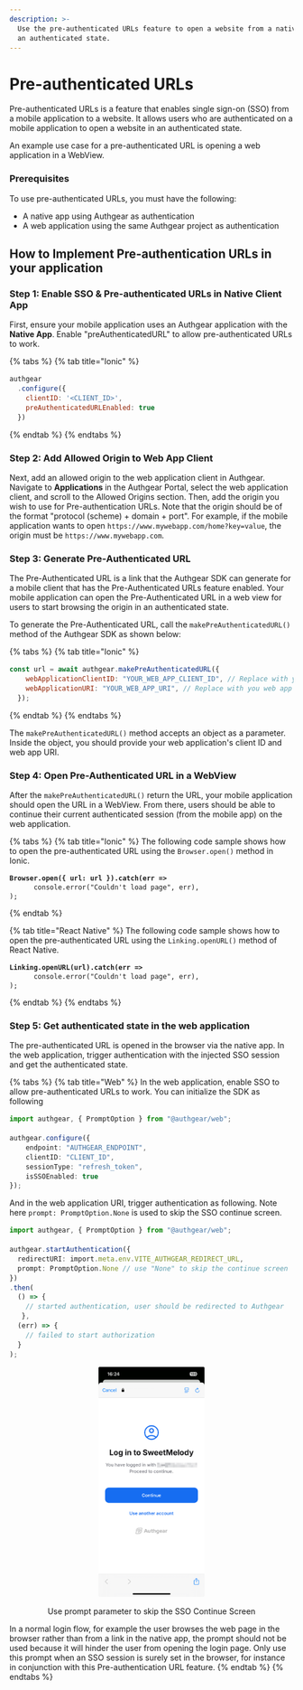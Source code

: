 ```yaml
---
description: >-
  Use the pre-authenticated URLs feature to open a website from a native app in
  an authenticated state.
---
```


# Pre-authenticated URLs

Pre-authenticated URLs is a feature that enables single sign-on (SSO)  from a mobile application to a website. It allows users who are authenticated on a mobile application to open a website in an authenticated state.

An example use case for a pre-authenticated URL is opening a web application in a WebView.

### Prerequisites

&#x20;To use pre-authenticated URLs, you must have the following:

* A native app using Authgear as authentication
* A web application using the same Authgear project as authentication

## How to Implement Pre-authentication URLs in your application

### Step 1: Enable SSO & Pre-authenticated URLs in Native Client App

First, ensure your mobile application uses an Authgear application with the **Native App**. Enable "preAuthenticatedURL" to allow pre-authenticated URLs to work.

{% tabs %}
{% tab title="Ionic" %}
```javascript
authgear
  .configure({
    clientID: '<CLIENT_ID>',
    preAuthenticatedURLEnabled: true
  })
```
{% endtab %}
{% endtabs %}

### Step 2: Add Allowed Origin to Web App Client

Next, add an allowed origin to the web application client in Authgear. Navigate to **Applications** in the Authgear Portal, select the web application client, and scroll to the Allowed Origins section. Then, add the origin you wish to use for Pre-authentication URLs. Note that the origin should be of the format "protocol (scheme) + domain + port". For example, if the mobile application wants to open `https://www.mywebapp.com/home?key=value`, the origin must be `https://www.mywebapp.com`.

### Step 3: Generate Pre-Authenticated URL

The Pre-Authenticated URL is a link that the Authgear SDK can generate for a mobile client that has the Pre-Authenticated URLs feature enabled. Your mobile application can open the Pre-Authenticated URL in a web view for users to start browsing the origin in an authenticated state.

To generate the Pre-Authenticated URL, call the `makePreAuthenticatedURL()` method of the Authgear SDK as shown below:

{% tabs %}
{% tab title="Ionic" %}
```javascript
const url = await authgear.makePreAuthenticatedURL({
    webApplicationClientID: "YOUR_WEB_APP_CLIENT_ID", // Replace with you web app client id
    webApplicationURI: "YOUR_WEB_APP_URI", // Replace with you web app uri
  });
```
{% endtab %}
{% endtabs %}

The `makePreAuthenticatedURL()` method accepts an object as a parameter. Inside the object, you should provide your web application's client ID and web app URI.

### Step 4: Open Pre-Authenticated URL in a WebView

After the `makePreAuthenticatedURL()` return the URL, your mobile application should open the URL in a WebView. From there, users should be able to continue their current authenticated session (from the mobile app) on the web application.

{% tabs %}
{% tab title="Ionic" %}
The following code sample shows how to open the pre-authenticated URL using the `Browser.open()` method in Ionic.

<pre class="language-javascript"><code class="lang-javascript"><strong>Browser.open({ url: url }).catch(err =>
</strong>      console.error("Couldn't load page", err),
);
</code></pre>
{% endtab %}

{% tab title="React Native" %}
The following code sample shows how to open the pre-authenticated URL using the `Linking.openURL()` method of React Native.

<pre><code><strong>Linking.openURL(url).catch(err =>
</strong>      console.error("Couldn't load page", err),
);
</code></pre>
{% endtab %}
{% endtabs %}

### Step 5: Get authenticated state in the web application

The pre-authenticated URL is opened in the browser via the native app. In the web application, trigger authentication with the injected SSO session and get the authenticated state.

{% tabs %}
{% tab title="Web" %}
In the web application, enable SSO to allow pre-authenticated URLs to work. You can initialize the SDK as following

```typescript
import authgear, { PromptOption } from "@authgear/web";

authgear.configure({
    endpoint: "AUTHGEAR_ENDPOINT",
    clientID: "CLIENT_ID",
    sessionType: "refresh_token",
    isSSOEnabled: true
});
```

And in the web application URI, trigger authentication as following. Note here `prompt: PromptOption.None` is used to skip the SSO continue screen. &#x20;

```typescript
import authgear, { PromptOption } from "@authgear/web";

authgear.startAuthentication({
  redirectURI: import.meta.env.VITE_AUTHGEAR_REDIRECT_URL,
  prompt: PromptOption.None // use "None" to skip the continue screen
})
.then(
  () => {
    // started authentication, user should be redirected to Authgear
   },
  (err) => {
    // failed to start authorization
  }
);
```

<div align="center"><figure><img src="../../.gitbook/assets/image (50).png" alt="" width="188"><figcaption><p>Use prompt parameter to skip the SSO Continue Screen</p></figcaption></figure></div>

In a normal login flow, for example the user browses the web page in the browser rather than from a link in the native app, the prompt should not be used because it will hinder the user from opening the login page. Only use this prompt when an SSO session is surely set in the browser, for instance in conjunction with this Pre-authentication URL feature.
{% endtab %}
{% endtabs %}
